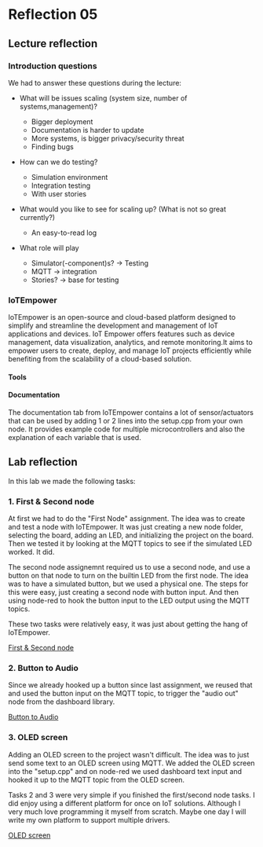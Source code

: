 # Reflection 05

## Lecture reflection

### Introduction questions
We had to answer these questions during the lecture:

-   What will be issues scaling (system size, number of systems,management)?
    - Bigger deployment
    - Documentation is harder to update
    - More systems, is bigger privacy/security threat
    - Finding bugs 

- How can we do testing?
    - Simulation environment
    - Integration testing
    - With user stories

-  What would you like to see for scaling up? (What is not so great currently?)

    - An easy-to-read log

-  What role will play
    - Simulator(-component)s? -> Testing
    - MQTT -> integration
    - Stories? -> base for testing

### IoTEmpower
IoTEmpower is an open-source and cloud-based platform designed to simplify and streamline the development and management of IoT applications and devices. IoT Empower offers features such as device management, data visualization, analytics, and remote monitoring.It aims to empower users to create, deploy, and manage IoT projects efficiently while benefiting from the scalability of a cloud-based solution.

#### Tools

#### Documentation
The documentation tab from IoTEmpower contains a lot of sensor/actuators that can be used by adding 1 or 2 lines into the setup.cpp from your own node. It provides example code for multiple microcontrollers and also the explanation of each variable that is used.

## Lab reflection
In this lab we made the following tasks:

### 1. First & Second node
At first we had to do the "First Node" assignment. The idea was to create and test a node with IoTEmpower. It was just creating a new node folder, selecting the board, adding an LED, and initializing the project on the board. Then we tested it by looking at the MQTT topics to see if the simulated LED worked. It did.

The second node assignemnt required us to use a second node, and use a button on that node to turn on the builtin LED from the first node. The idea was to have a simulated button, but we used a physical one. The steps for this were easy, just creating a second node with button input. And then using node-red to hook the button input to the LED output using the MQTT topics.

These two tasks were relatively easy, it was just about getting the hang of IoTEmpower.

[First & Second node](/Teamfolder/Group1/exercises/exercise05/README.md#first-node)

### 2. Button to Audio
Since we already hooked up a button since last assignment, we reused that and used the button input on the MQTT topic, to trigger the "audio out" node from the dashboard library. 

[Button to Audio](/Teamfolder/Group1/exercises/exercise05/README.md#button-to-sound-and-notification)

### 3. OLED screen
Adding an OLED screen to the project wasn't difficult. The idea was to just send some text to an OLED screen using MQTT. We added the OLED screen into the "setup.cpp" and on node-red we used dashboard text input and hooked it up to the MQTT topic from the OLED screen.

Tasks 2 and 3 were very simple if you finished the first/second node tasks. I did enjoy using a different platform for once on IoT solutions. Although I very much love programming it myself from scratch. Maybe one day I will write my own platform to support multiple drivers.

[OLED screen](/Teamfolder/Group1/exercises/exercise05/README.md#text-receiver)




